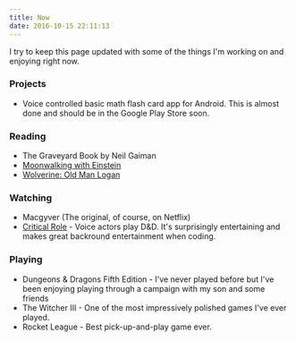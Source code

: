 ```yaml
---
title: Now
date: 2016-10-15 22:11:13
---
```


I try to keep this page updated with some of the things I'm working on and enjoying right now.

### Projects

* Voice controlled basic math flash card app for Android.  This is almost done and should be in the Google Play Store soon.

### Reading

* The Graveyard Book by Neil Gaiman
* [Moonwalking with Einstein](https://www.amazon.com/Moonwalking-Einstein-Science-Remembering-Everything/dp/0143120530)
* [Wolverine: Old Man Logan](https://en.wikipedia.org/wiki/Old_Man_Logan)

### Watching

* Macgyver (The original, of course, on Netflix)
* [Critical Role](http://geekandsundry.com/shows/critical-role/) - Voice actors play D&D.  It's surprisingly entertaining and makes great backround entertainment when coding.

### Playing

* Dungeons & Dragons Fifth Edition - I've never played before but I've been enjoying playing through a campaign with my son and some friends
* The Witcher III - One of the most impressively polished games I've ever played.
* Rocket League - Best pick-up-and-play game ever.